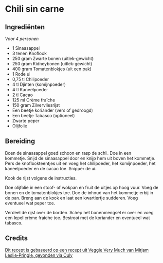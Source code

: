 # Chili sin carne
## Ingrediënten
_Voor 4 personen_

- 1 Sinaasappel
- 3 tenen Knoflook
- 250 gram Zwarte bonen (uitlek-gewicht)
- 250 gram Kidneybonen (uitlek-gewicht)
- 400 gram Tomatenblokjes (uit een pak)
- 1 Rode ui
- 0,75 tl Chilipoeder
- 4 tl Djinten (komijnpoeder)
- 4 tl Kaneelpoeder
- 2 tl Cacao
- 125 ml Crème fraîche
- 150 gram Zilvervliesrijst
- Een beetje koriander (vers of gedroogd)
- Een beetje Tabasco (optioneel)
- Zwarte peper
- Olijfolie

## Bereiding
Boen de sinaasappel goed schoon en rasp de schil. Doe in een kommetje. Snijd de sinaasappel door en knijp hem uit boven het kommetje. Pers de knoflookteentjes uit en voeg het chilipoeder, het komijnpoeder, het kaneelpoeder en de cacao toe. Snipper de ui.

Kook de rijst volgens de instructies.

Doe olijfolie in een stoof- of wokpan en fruit de uitjes op hoog vuur. Voeg de bonen en de tomatenblokjes toe. Doe de inhoud van het kommetje erbij in de pan. Breng aan de kook en laat een kwartiertje sudderen. Voeg eventueel wat peper toe.

Verdeel de rijst over de borden. Schep het bonenmengsel er over en voeg een lepel crème fraîche toe. Bestrooi met de koriander en eventueel wat tabasco.

## Credits
[Dit recept is gebaseerd op een recept uit Veggie Very Much van Mirjam Leslie-Pringle, gevonden via Culy](http://www.culy.nl/recepten/chili-sin-carne/)
